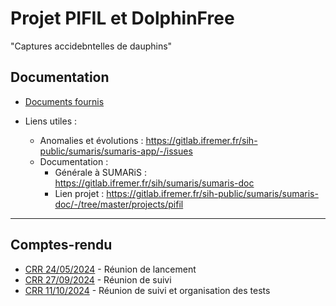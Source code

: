 # Projet PIFIL et DolphinFree

"Captures accidebntelles de dauphins"

## Documentation

- [Documents fournis](./doc)

- Liens utiles :
  * Anomalies et évolutions : https://gitlab.ifremer.fr/sih-public/sumaris/sumaris-app/-/issues
  * Documentation :
    * Générale à SUMARiS : https://gitlab.ifremer.fr/sih/sumaris/sumaris-doc
    * Lien projet : https://gitlab.ifremer.fr/sih-public/sumaris/sumaris-doc/-/tree/master/projects/pifil

---
## Comptes-rendu

- [CRR 24/05/2024](crr/pifil-crr-24-001-compte_rendu_visio-2024-05-24.md) - Réunion de lancement 
- [CRR 27/09/2024](crr/pifil-crr-24-002-compte_rendu_visio-2024-09-27.md) - Réunion de suivi
- [CRR 11/10/2024](crr/pifil-crr-24-003-compte_rendu_visio-2024-10-11.md) - Réunion de suivi et organisation des tests 

